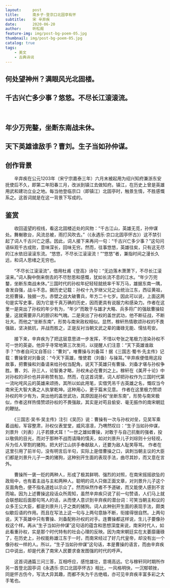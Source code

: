 ```yaml
---
layout:     post
title:      南乡子·登京口北固亭有怀
subtitle:   宋 辛弃疾
date:       2020-06-20
author:     听松阁
feature-img: img/post-bg-poem-05.jpg
thumbnail: img/post-bg-poem-05.jpg
catalog: true
tags:
    - 美文
    - 古典诗词
---
```


## 何处望神州？满眼风光北固楼。
## 千古兴亡多少事？悠悠。不尽长江滚滚流。
&nbsp;
## 年少万兜鍪，坐断东南战未休。
## 天下英雄谁敌手？曹刘。生子当如孙仲谋。



## 创作背景

　　辛弃疾在公元1203年（宋宁宗嘉泰三年）六月末被起用为绍兴知府兼浙东安抚使后不久，即第二年阳春三月，改派到镇江去做知府。镇江，在历史上曾是英雄用武和建功立业之地。每当他登临京口（即镇江）北固亭时，触景生情，不胜感慨系之。这首词就是在这一背景下写成的。



## 鉴赏

　　收回遥望的视线，看这北固楼近处的风物：“千古江山，英雄无觅，孙仲谋处。舞榭歌台，风流总被，雨打风吹去。”（《永遇乐·京口北固亭怀古》）这不禁引起了词人千古兴亡之感。因此，词人接下来再问一句：“千古兴亡多少事？”这句问语纵观千古成败，意味深长，回味无穷。然而，往事悠悠，英雄往矣，只有这无尽的江水依旧滚滚东流。“悠悠，不尽长江滚滚流！”“悠悠”者，兼指时间之漫长久远，和词人思绪之无穷也。

　　“不尽长江滚滚流”，借用杜甫《登高》诗句：“无边落木萧萧下，不尽长江滚滚来。”词人胸中倒来倒去的不尽愁思和感慨，犹如长流不息的江水。“年少万兜鍪，坐断东南战未休。”三国时代的孙权年纪轻轻就统率千军万马，雄据东南一隅，奋发自强，战斗不息。据历史记载：孙权十九岁继父兄之业统治江东，西征黄祖，北拒曹操，独据一方。赤壁之战大破曹兵，年方二十七岁。因此可以说，上面这两句是实写史事，因为它是千真万确的历史，因而更具有说服力和感染力。作者在这里一是突出了孙权的年少有为，“年少”而敢于与雄才大略、兵多将广的强敌曹操较量，这就需要非凡的胆识和气魄。二是突出了孙权的盖世武功，他不断征战，不断壮大。而他之“坐断东南”，形势与南宋政权相似。显然，稼轩热情歌颂孙权的不畏强敌，坚决抵抗，并战而胜之，正是反衬当朝文武之辈的庸碌无能、懦怯苟安。

　　接下来，辛弃疾为了把这层意思进一步发挥，不惜以夸张之笔极力渲染孙权不可一世的英姿。他异乎寻常地第三次发问，以提醒人们注意：“天下英雄谁敌手？”作者自问又自答曰：“曹刘”，唯曹操与刘备耳！据《三国志·蜀书·先主传》记载：曹操曾对刘备说：“今天下英雄，惟使君（刘备）与操耳。”辛弃疾便借用这段故事，把曹操和刘备请来给孙权当配角，说天下英雄只有曹操、刘备才堪与孙权争胜。曹、刘、孙三人，论智勇才略，孙权未必在曹刘之上。稼轩在《美芹十论》中对孙权的评价也并非称赞有加，然而，在这首词里，词人却把孙权作为三国时代第一流叱咤风云的英雄来颂扬，其所以如此用笔，实借凭吊千古英雄之名，慨叹当今南宋无大智大勇之人执掌乾坤。这种用心，更于篇末见意。 作者在这里极力赞颂孙权的年少有为，突出他的盖世武功，其原因是孙权“坐断东南”，形势与南宋极似，作者这样热情赞颂孙权的不畏强敌，其实是对苟且偷安、毫无振作的南宋朝廷的鞭挞。

　　《三国志·吴书·吴主传》注引《吴历》说：曹操有一次与孙权对垒，见吴军乘着战船，军容整肃，孙权仪表堂堂，威风凛凛，乃喟然叹曰：“生子当如孙仲谋，刘景升（刘表）儿子若豚犬耳！”一世之雄如曹操，对敢于与自己抗衡的强者，投以敬佩的目光，而对于那种不战而请降的懦夫，如对刘景升儿子刘琮则十分轻视，斥为任人宰割的猪狗。把大好江山拱手奉献敌人，还要为敌人耻笑辱骂。 作者在这里引用了前半句，没有明言后半句，实际上是借曹操之口，讽刺当朝主议的大臣们都是刘景升儿子一类的猪狗，这种别开生面的表现手法，曲尽其妙，而又意在言外。

　　曹操所一褒一贬的两种人，形成了极其鲜明、强烈的对照，在南宋摇摇欲坠的政局中，也有着主战与主和两种人。聪明的词人只做正面文章，对刘景升儿子这个反面角色，便不指名道姓以示众了。然而纵然作者不予道破，而又能使人感到不言而喻。因为上述曹操这段话众所周知，虽然辛弃疾只说了前一句赞语，人们马上就会联想起后面那句骂人的话，从而使人意识到辛弃疾的潜台词：可笑当朝主和议的众多王公大臣，都是刘景升儿子之类的猪狗。词人此种别开生面的表现手法，颇类似歇后语的作用。而且在写法上这一句与上两句意脉不断，衔接得很自然。上两句说，天下英雄中只有曹操、刘备配称孙权的对手。连曹操都这样说，生儿子要像孙权这个样。再从“生子当如孙仲谋”这句话的蕴含和思想深度来说，南宋时代人，如此看重孙权，实是那个时代特有的社会心理的反映。因为南宋朝廷实在太萎靡庸碌了，在历史上，孙权能称雄江东于一时，而南宋经过了好几代皇帝，却没有出一个像孙权一样的人。所以，“生子当如孙仲谋”这句话，本是曹操的语言，而由辛弃疾口中说出，却是代表了南宋人民要求奋发图强的时代的呼声。

　　这首词通篇三问三答，互相呼应，感怆雄壮，意境高远。它与稼轩同时期所作另一首登北固亭词《永遇乐·京口北固亭怀古》相比，一风格明快，一沉郁顿挫，同是怀古伤今，写法大异其趣，而都不失为千古绝唱，亦可见辛弃疾丰富多彩之大手笔也。
